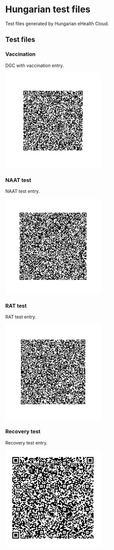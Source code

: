 # Hungarian test files
Test files generated by Hungarian eHealth Cloud.

## Test files

### Vaccination
DGC with vaccination entry.

![1](png/1.png)

### NAAT test
NAAT test  entry.

![2](png/2.png)

### RAT test
RAT test  entry.

![3](png/3.png)


### Recovery test
Recovery test  entry.

![4](png/4.png)
